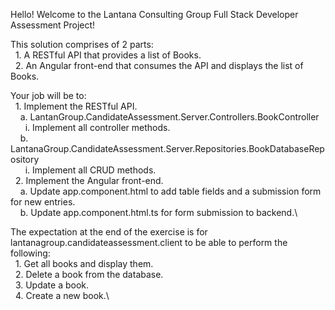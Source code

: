 Hello! Welcome to the Lantana Consulting Group Full Stack Developer Assessment Project!

This solution comprises of 2 parts:\
	&nbsp;&nbsp;1. A RESTful API that provides a list of Books.\
	&nbsp;&nbsp;2. An Angular front-end that consumes the API and displays the list of Books.

Your job will be to:\
	&nbsp;&nbsp;1. Implement the RESTful API.\
		&nbsp;&nbsp;&nbsp;&nbsp;a. LantanGroup.CandidateAssessment.Server.Controllers.BookController\
			&nbsp;&nbsp;&nbsp;&nbsp;&nbsp;&nbsp;i. Implement all controller methods.\
		&nbsp;&nbsp;&nbsp;&nbsp;b. LantanaGroup.CandidateAssessment.Server.Repositories.BookDatabaseRepository\
			&nbsp;&nbsp;&nbsp;&nbsp;&nbsp;&nbsp;i. Implement all CRUD methods.\
	&nbsp;&nbsp;2. Implement the Angular front-end.\
		&nbsp;&nbsp;&nbsp;&nbsp;a. Update app.component.html to add table fields and a submission form for new entries.\
		&nbsp;&nbsp;&nbsp;&nbsp;b. Update app.component.html.ts for form submission to backend.\

The expectation at the end of the exercise is for lantanagroup.candidateassessment.client to be
able to perform the following:\
	&nbsp;&nbsp;1. Get all books and display them.\
	&nbsp;&nbsp;2. Delete a book from the database.\
	&nbsp;&nbsp;3. Update a book.\
	&nbsp;&nbsp;4. Create a new book.\
